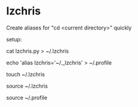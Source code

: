 # lzchris
Create aliases for "cd &lt;current directory>" quickly

setup:

cat lzchris.py > ~/.lzchris
 
echo 'alias lzchris='~/._lzchris' > ~/.profile
 
touch ~/.lzchris 

source ~/.lzchris
 
source ~/.profile 

